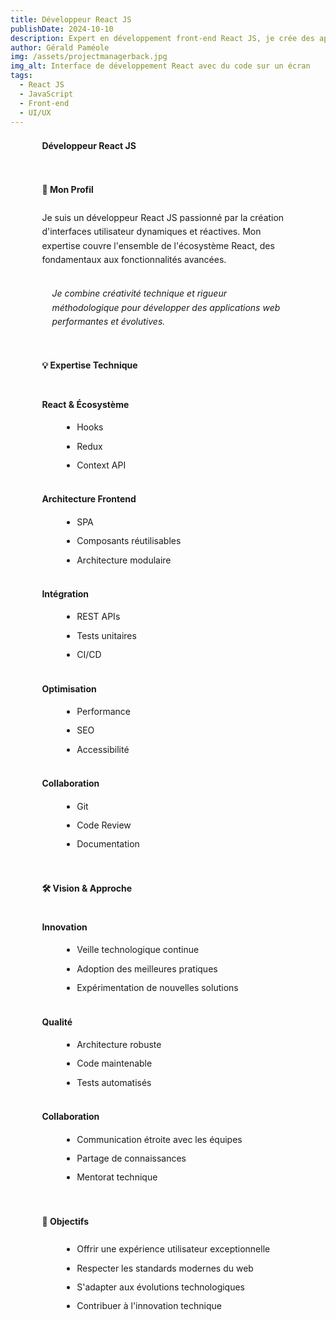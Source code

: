 ```yaml
---
title: Développeur React JS
publishDate: 2024-10-10
description: Expert en développement front-end React JS, je crée des applications web modernes, performantes et évolutives.
author: Gérald Paméole
img: /assets/projectmanagerback.jpg
img_alt: Interface de développement React avec du code sur un écran
tags:
  - React JS
  - JavaScript
  - Front-end
  - UI/UX
---
```


<style>
.article-content {
    width: 80%;
    margin: 0 auto;
    font-family: var(--font-family-sans);
    color: var(--text-color);
    line-height: 1.6;
}

h1 {
    font-size: var(--text-2xl);
    color: var(--accent-regular);
    margin-bottom: 2rem;
}

h2 {
    font-size: var(--text-xl);
    color: var(--accent-dark);
    margin-top: 3rem;
    border-bottom: 2px solid var(--accent-regular);
    padding-bottom: 0.5rem;
}

h3 {
    font-size: var(--text-lg);
    color: var(--accent-dark);
    margin-top: 2rem;
}

p {
    margin-bottom: 1.5rem;
    font-size: var(--text-md);
}

ul {
    margin-left: 2rem;
    margin-bottom: 1.5rem;
}

li {
    margin-bottom: 0.5rem;
    font-size: var(--text-md);
}

blockquote {
    border-left: 4px solid var(--accent-regular);
    padding-left: 1rem;
    margin: 2rem 0;
    font-style: italic;
    color: var(--accent-dark);
}

@media (max-width: 768px) {
    .article-content {
        width: 95%;
    }
    
    h1 { font-size: var(--text-xl); }
    h2 { font-size: var(--text-lg); }
    h3 { font-size: var(--text-md); }
}
</style>

<div class="article-content">

# Développeur React JS

## 🎯 Mon Profil

Je suis un développeur React JS passionné par la création d'interfaces utilisateur dynamiques et réactives. Mon expertise couvre l'ensemble de l'écosystème React, des fondamentaux aux fonctionnalités avancées.

> Je combine créativité technique et rigueur méthodologique pour développer des applications web performantes et évolutives.

## 💡 Expertise Technique

### React & Écosystème

- Hooks
- Redux
- Context API

### Architecture Frontend

- SPA
- Composants réutilisables
- Architecture modulaire

### Intégration

- REST APIs
- Tests unitaires
- CI/CD

### Optimisation

- Performance
- SEO
- Accessibilité

### Collaboration

- Git
- Code Review
- Documentation

## 🛠 Vision & Approche

### Innovation

- Veille technologique continue
- Adoption des meilleures pratiques
- Expérimentation de nouvelles solutions

### Qualité

- Architecture robuste
- Code maintenable
- Tests automatisés

### Collaboration

- Communication étroite avec les équipes
- Partage de connaissances
- Mentorat technique

## 🎯 Objectifs

- Offrir une expérience utilisateur exceptionnelle
- Respecter les standards modernes du web
- S'adapter aux évolutions technologiques
- Contribuer à l'innovation technique

</div>
